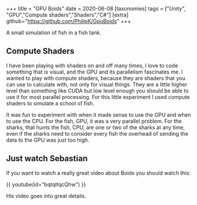 +++
title = "GPU Boids"
date = 2020-06-08
[taxonomies]
tags = ["Unity", "GPU","Compute shaders","Shaders","C#"]
[extra]
github="https://github.com/PhilipK/GpuBoids"
+++

A small simulation of fish in a fish tank.

## Compute Shaders

I have been playing with shaders on and off many times, I love to code something that is visual, and the GPU and its parallelism fascinates me. I wanted to play with compute shaders, because they are shaders that you can use to calculate with, not only for visual things.
They are a little higher level than something like CUDA but low level enough you should be able to use it for most parallel processing.
For this little experiment I used compute shaders to simulate a school of fish.

It was fun to experiment with when it made sense to use the GPU and when to use the CPU.
For the fish, GPU, it was a very parallel problem.
For the sharks, that hunts the fish, CPU, are one or two of the sharks at any time, even if the sharks need to consider every fish the overhead of sending the data to the GPU was just too high.

## Just watch Sebastian

If you want to watch a really great video about Boids you should watch this:

{{ youtube(id="bqtqltqcQhw") }}

His video goes into great details.
